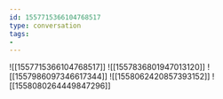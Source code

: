 ```yaml
---
id: 1557715366104768517
type: conversation
tags:
- 
---
```

![[1557715366104768517]]
![[1557836801947013120]]
![[1557986097346617344]]
![[1558062420857393152]]
![[1558080264449847296]]

